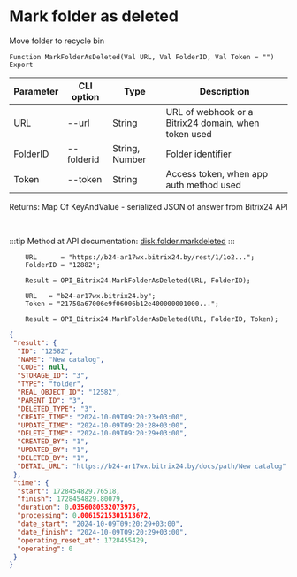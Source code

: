 ﻿---
sidebar_position: 8
---

# Mark folder as deleted
 Move folder to recycle bin



`Function MarkFolderAsDeleted(Val URL, Val FolderID, Val Token = "") Export`

  | Parameter | CLI option | Type | Description |
  |-|-|-|-|
  | URL | --url | String | URL of webhook or a Bitrix24 domain, when token used |
  | FolderID | --folderid | String, Number | Folder identifier |
  | Token | --token | String | Access token, when app auth method used |

  
  Returns:  Map Of KeyAndValue - serialized JSON of answer from Bitrix24 API

<br/>

:::tip
Method at API documentation: [disk.folder.markdeleted](https://dev.1c-bitrix.ru/rest_help/disk/folder/disk_folder_markdeleted.php)
:::
<br/>


```bsl title="Code example"
    URL      = "https://b24-ar17wx.bitrix24.by/rest/1/1o2...";
    FolderID = "12882";

    Result = OPI_Bitrix24.MarkFolderAsDeleted(URL, FolderID);

    URL   = "b24-ar17wx.bitrix24.by";
    Token = "21750a67006e9f06006b12e400000001000...";

    Result = OPI_Bitrix24.MarkFolderAsDeleted(URL, FolderID, Token);
```
 



```json title="Result"
{
 "result": {
  "ID": "12582",
  "NAME": "New catalog",
  "CODE": null,
  "STORAGE_ID": "3",
  "TYPE": "folder",
  "REAL_OBJECT_ID": "12582",
  "PARENT_ID": "3",
  "DELETED_TYPE": "3",
  "CREATE_TIME": "2024-10-09T09:20:23+03:00",
  "UPDATE_TIME": "2024-10-09T09:20:28+03:00",
  "DELETE_TIME": "2024-10-09T09:20:29+03:00",
  "CREATED_BY": "1",
  "UPDATED_BY": "1",
  "DELETED_BY": "1",
  "DETAIL_URL": "https://b24-ar17wx.bitrix24.by/docs/path/New catalog"
 },
 "time": {
  "start": 1728454829.76518,
  "finish": 1728454829.80079,
  "duration": 0.0356080532073975,
  "processing": 0.00615215301513672,
  "date_start": "2024-10-09T09:20:29+03:00",
  "date_finish": "2024-10-09T09:20:29+03:00",
  "operating_reset_at": 1728455429,
  "operating": 0
 }
}
```
